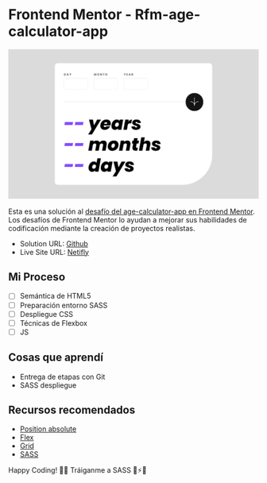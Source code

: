 # Frontend Mentor - Rfm-age-calculator-app

![1695538964958](image/README/1695538964958.png)

Esta es una solución al [desafío del age-calculator-app en Frontend Mentor](https://www.frontendmentor.io/challenges/age-calculator-app-dF9DFFpj-Q/hub). Los desafíos de Frontend Mentor lo ayudan a mejorar sus habilidades de codificación mediante la creación de proyectos realistas.

- Solution URL: [Github](https://github.com/ayrtonbolwal/fm-age-calculator-app)
- Live Site URL: [Netifly](https://ayrtonbolwal-age-calculator.netlify.app/)

## Mi Proceso

- [ ] Semántica de HTML5
- [ ] Preparación entorno SASS
- [ ] Despliegue CSS
- [ ] Técnicas de Flexbox
- [ ] JS

## Cosas que aprendí

- Entrega de etapas con Git
- SASS despliegue

## Recursos recomendados

- [Position absolute](https://developer.mozilla.org/en-US/docs/Web/CSS/position)
- [Flex](https://developer.mozilla.org/es/docs/Web/CSS/CSS_flexible_box_layout/Basic_concepts_of_flexbox)
- [Grid](https://developer.mozilla.org/es/docs/Web/CSS/grid)
- [SASS](https://sass-lang.com/documentation/)

Happy Coding! 👾🖖
Tráiganme a SASS 🔨⚡😎
